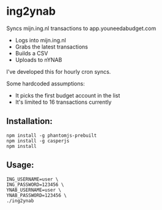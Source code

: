 # ing2ynab

Syncs mijn.ing.nl transactions to app.youneedabudget.com

- Logs into mijn.ing.nl
- Grabs the latest transactions
- Builds a CSV
- Uploads to nYNAB

I've developed this for hourly cron syncs.

Some hardcoded assumptions:
- It picks the first budget account in the list
- It's limited to 16 transactions currently

## Installation:

```
npm install -g phantomjs-prebuilt
npm install -g casperjs
npm install
```

## Usage:

```
ING_USERNAME=user \
ING_PASSWORD=123456 \
YNAB_USERNAME=user \
YNAB_PASSWORD=123456 \
./ing2ynab
```

